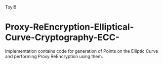 Toy!!!


# Proxy-ReEncryption-Elliptical-Curve-Cryptography-ECC-
Implementation contains code for generation of Points on the Elliptic Curve and performing Proxy ReEncryption using them.
